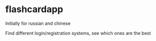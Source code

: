 # flashcardapp
Initially for russian and chinese

Find different login/registration systems, see which ones are the best
